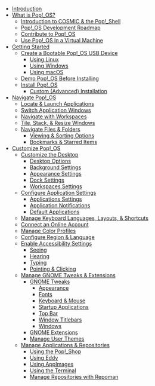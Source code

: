 - [Introduction](README.md)
- [What is Pop!_OS?]()
    - [Introduction to COSMIC & the Pop!\_Shell]()
    - [Pop!_OS Development Roadmap]()
    - [Contribute to Pop!_OS]()
    - [Use Pop!_OS In a Virtual Machine]()
- [Getting Started](getting-started/getting-started.md)
    - [Create a Bootable Pop!_OS USB Device](getting-started/create-bootable-media/create-bootable-usb.md)
        - [Using Linux](getting-started/create-bootable-media/bootable-usb-using-linux.md)
        - [Using Windows](getting-started/create-bootable-media/bootable-usb-using-windows.md)
        - [Using macOS](getting-started/create-bootable-media/bootable-usb-using-macos.md)
    - [Demo Pop!_OS Before Installing]()
    - [Install Pop!\_OS](getting-started/installation/installation.md)
        - [Custom (Advanced) Installation]()
- [Navigate Pop!_OS](navigate-pop/navigate-pop.md)
    - [Locate & Launch Applications](navigate-pop/launching-applications.md)
    - [Switch Application Windows](navigate-pop/switching-apps.md)
    - [Navigate with Workspaces](navigate-pop/using-workspaces.md)
    - [Tile, Stack, & Resize Windows](navigate-pop/tiling-stacking-windows.md)
    - [Navigate Files & Folders](navigate-pop/navigate-files-folders.md)
        - [Viewing & Sorting Options](navigate-pop/viewing-sorting-options.md)
        - [Bookmarks & Starred Items](navigate-pop/bookmarks-starred-items.md)
- [Customize Pop!\_OS](customize-pop/customize-pop.md)
    - [Customize the Desktop](customize-pop/customize-desktop.md)
        - [Desktop Options](customize-pop/desktop-options.md)
        - [Background Settings](customize-pop/background-settings.md)
        - [Appearance Settings](customize-pop/appearance-settings.md)
        - [Dock Settings](customize-pop/dock-settings.md)
        - [Workspaces Settings](customize-pop/workspace-settings.md)
    - [Configure Application Settings](customize-pop/application-settings.md)
        - [Applications Settings](customize-pop/applications-menu.md)
        - [Application Notifications](customize-pop/application-notifications.md)
        - [Default Applications](customize-pop/default-applications.md)
    - [Manage Keyboard Languages, Layouts, & Shortcuts](customize-pop/keyboard-settings.md)
    - [Connect an Online Account](customize-pop/online-accounts.md)
    - [Manage Color Profiles](customize-pop/color-profiles.md)
    - [Configure Region & Language](customize-pop/region-language.md)
    - [Enable Accessibility Settings](customize-pop/accessibility-settings.md)
        - [Seeing](customize-pop/accessibility-seeing.md)
        - [Hearing](customize-pop/accessibility-hearing.md)
        - [Typing](customize-pop/accessibility-typing.md)
        - [Pointing & Clicking](customize-pop/pointing-clicking.md)
    - [Manage GNOME Tweaks & Extensions](customize-pop/gnome-tweaks-extensions/gnome-tweaks-extensions.md)
        - [GNOME Tweaks](customize-pop/gnome-tweaks-extensions/gnome-tweaks.md)
            - [Appearance](customize-pop/gnome-tweaks-extensions/gnome-tweaks-appearance.md)
            - [Fonts](customize-pop/gnome-tweaks-extensions/gnome-tweaks-fonts.md)
            - [Keyboard & Mouse](customize-pop/gnome-tweaks-extensions/gnome-tweaks-keyboard-mouse.md)
            - [Startup Applications](customize-pop/gnome-tweaks-extensions/gnome-tweaks-startup-applications.md)
            - [Top Bar](customize-pop/gnome-tweaks-extensions/gnome-tweaks-topbar.md)
            - [Window Titlebars](customize-pop/gnome-tweaks-extensions/gnome-tweaks-window-titlebars.md)
            - [Windows](customize-pop/gnome-tweaks-extensions/gnome-tweaks-windows.md)
        - [GNOME Extensions](customize-pop/gnome-tweaks-extensions/gnome-extensions.md)
        - [Manage User Themes](customize-pop/gnome-tweaks-extensions/user-themes.md)
    - [Manage Applications & Repositories](manage-apps/managing-applications.md)
        - [Using the Pop!\_Shop](manage-apps/using-pop-shop.md)
        - [Using Eddy](manage-apps/using-eddy.md)
        - [Using AppImages](manage-apps/using-appimages.md)
        - [Using the Terminal](manage-apps/using-terminal.md)
        - [Manage Repositories with Repoman](manage-apps/manage-repos.md)